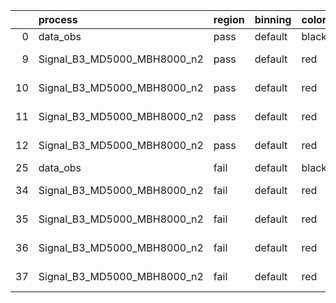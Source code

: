 |    | process                     | region   | binning   | color   | process_type   |   scale | variation   | source_filename                                                      | source_histname    | alias                       | title     |   combine_idx |     lnN |   shapes | syst_type   | direction   | variation_alias   |
|---:|:----------------------------|:---------|:----------|:--------|:---------------|--------:|:------------|:---------------------------------------------------------------------|:-------------------|:----------------------------|:----------|--------------:|--------:|---------:|:------------|:------------|:------------------|
|  0 | data_obs                    | pass     | default   | black   | DATA           |       1 | nominal     | ./histograms_for_2DAlphabet_v18//BH_Data.root                        | hpass              | Data                        | Data      |           nan | nan     |      nan | nan         | nan         | nan               |
|  9 | Signal_B3_MD5000_MBH8000_n2 | pass     | default   | red     | SIGNAL         |       1 | lumi        | ./histograms_for_2DAlphabet_v18//BH_Signal_B3_MD5000_MBH8000_n2.root | hpass              | Signal_B3_MD5000_MBH8000_n2 | BH signal |           nan |   1.016 |      nan | lnN         | nan         | nan               |
| 10 | Signal_B3_MD5000_MBH8000_n2 | pass     | default   | red     | SIGNAL         |       1 | SVM         | ./histograms_for_2DAlphabet_v18//BH_Signal_B3_MD5000_MBH8000_n2.root | hpass_SVMsyst_up   | Signal_B3_MD5000_MBH8000_n2 | BH signal |           nan | nan     |        1 | shapes      | Up          | SVMsyst           |
| 11 | Signal_B3_MD5000_MBH8000_n2 | pass     | default   | red     | SIGNAL         |       1 | SVM         | ./histograms_for_2DAlphabet_v18//BH_Signal_B3_MD5000_MBH8000_n2.root | hpass_SVMsyst_down | Signal_B3_MD5000_MBH8000_n2 | BH signal |           nan | nan     |        1 | shapes      | Down        | SVMsyst           |
| 12 | Signal_B3_MD5000_MBH8000_n2 | pass     | default   | red     | SIGNAL         |       1 | nominal     | ./histograms_for_2DAlphabet_v18//BH_Signal_B3_MD5000_MBH8000_n2.root | hpass              | Signal_B3_MD5000_MBH8000_n2 | BH signal |           nan | nan     |      nan | nan         | nan         | nan               |
| 25 | data_obs                    | fail     | default   | black   | DATA           |       1 | nominal     | ./histograms_for_2DAlphabet_v18//BH_Data.root                        | hfail              | Data                        | Data      |           nan | nan     |      nan | nan         | nan         | nan               |
| 34 | Signal_B3_MD5000_MBH8000_n2 | fail     | default   | red     | SIGNAL         |       1 | lumi        | ./histograms_for_2DAlphabet_v18//BH_Signal_B3_MD5000_MBH8000_n2.root | hfail              | Signal_B3_MD5000_MBH8000_n2 | BH signal |           nan |   1.016 |      nan | lnN         | nan         | nan               |
| 35 | Signal_B3_MD5000_MBH8000_n2 | fail     | default   | red     | SIGNAL         |       1 | SVM         | ./histograms_for_2DAlphabet_v18//BH_Signal_B3_MD5000_MBH8000_n2.root | hfail_SVMsyst_up   | Signal_B3_MD5000_MBH8000_n2 | BH signal |           nan | nan     |        1 | shapes      | Up          | SVMsyst           |
| 36 | Signal_B3_MD5000_MBH8000_n2 | fail     | default   | red     | SIGNAL         |       1 | SVM         | ./histograms_for_2DAlphabet_v18//BH_Signal_B3_MD5000_MBH8000_n2.root | hfail_SVMsyst_down | Signal_B3_MD5000_MBH8000_n2 | BH signal |           nan | nan     |        1 | shapes      | Down        | SVMsyst           |
| 37 | Signal_B3_MD5000_MBH8000_n2 | fail     | default   | red     | SIGNAL         |       1 | nominal     | ./histograms_for_2DAlphabet_v18//BH_Signal_B3_MD5000_MBH8000_n2.root | hfail              | Signal_B3_MD5000_MBH8000_n2 | BH signal |           nan | nan     |      nan | nan         | nan         | nan               |